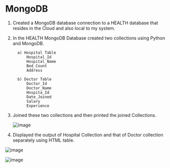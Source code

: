 # MongoDB

1. Created a MongoDB database connection to a HEALTH database that resides in the Cloud and also local to my system.

2. In the HEALTH MongoDB Database created two collections using Python and MongoDB.

         a) Hospital Table
             Hospital_Id
             Hospital_Name
             Bed_Count
             Address

         b) Doctor Table
             Doctor_Id 
             Doctor_Name
             Hospita_Id 
             Date_Joined
             Salary
             Experience

      
3. Joined these two collections and then printed the joined Collections.


      ![image](https://user-images.githubusercontent.com/77937714/112738412-3630ae80-8f39-11eb-9c21-44ea28be5f44.png)


4. Displayed the output of Hospital Collection and that of Doctor collection separately using HTML table.

![image](https://user-images.githubusercontent.com/77937714/112738437-6ed08800-8f39-11eb-9d05-8a66841e5f01.png)

![image](https://user-images.githubusercontent.com/77937714/112738447-7db73a80-8f39-11eb-9d3d-e0b69e43483a.png)


